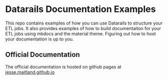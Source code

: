 # Datarails Documentation Examples

This repo contains examples of how you can use Datarails to structure your ETL jobs. It also provides examples of how to build documentaiton
for your ETL jobs using mkdocs and the material theme. Figuring out how to host your documentation is up to you.

## Official Documentation
The official documentation is hosted on github pages at [jesse.maitland.github.io](https://jessemaitland.github.io/datarails/)
